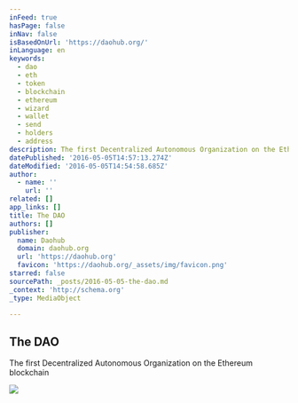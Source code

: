 ```yaml
---
inFeed: true
hasPage: false
inNav: false
isBasedOnUrl: 'https://daohub.org/'
inLanguage: en
keywords:
  - dao
  - eth
  - token
  - blockchain
  - ethereum
  - wizard
  - wallet
  - send
  - holders
  - address
description: The first Decentralized Autonomous Organization on the Ethereum blockchain
datePublished: '2016-05-05T14:57:13.274Z'
dateModified: '2016-05-05T14:54:58.685Z'
author:
  - name: ''
    url: ''
related: []
app_links: []
title: The DAO
authors: []
publisher:
  name: Daohub
  domain: daohub.org
  url: 'https://daohub.org'
  favicon: 'https://daohub.org/_assets/img/favicon.png'
starred: false
sourcePath: _posts/2016-05-05-the-dao.md
_context: 'http://schema.org'
_type: MediaObject

---
```

<article style=""><h1>The DAO</h1><p>The first Decentralized Autonomous Organization on the Ethereum blockchain</p><img src="https://s3-us-west-2.amazonaws.com/the-grid-img/p/af4b84ea9462c43c9214e586bfa387f940e6e171.png" /></article>